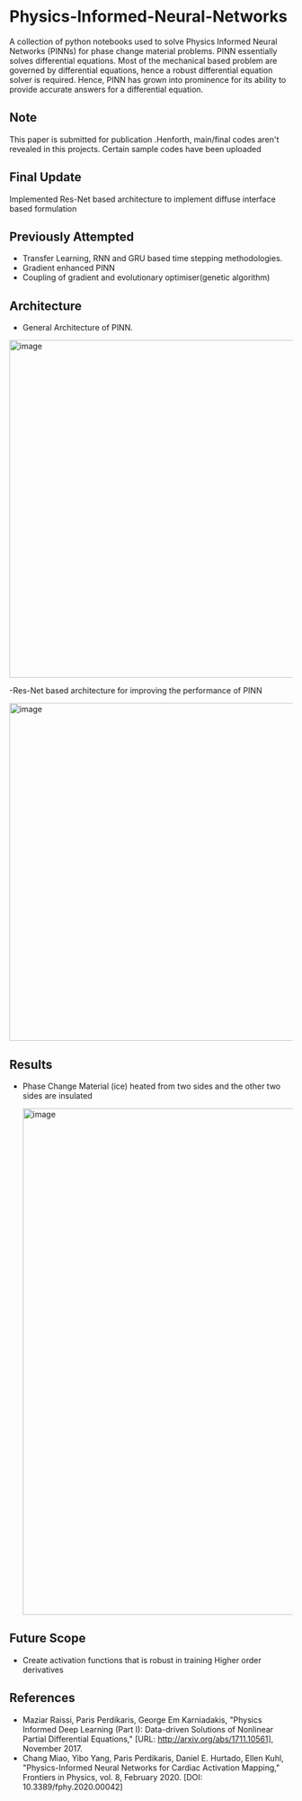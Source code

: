 # Physics-Informed-Neural-Networks
A collection of python notebooks used to solve Physics Informed Neural Networks (PINNs) for phase change material problems. PINN essentially solves differential equations. Most of the mechanical based problem are governed by differential equations, hence a robust differential equation solver is required. Hence, PINN has grown into prominence for its ability to provide accurate answers for a differential equation. 

## Note
This paper is submitted for publication .Henforth, main/final codes aren't revealed in this projects. Certain sample codes have been uploaded

## Final Update
Implemented Res-Net based architecture to implement diffuse interface based formulation

## Previously Attempted
- Transfer Learning, RNN and GRU based time stepping methodologies. 
- Gradient enhanced PINN
- Coupling of gradient and evolutionary optimiser(genetic algorithm)

## Architecture
- General Architecture of PINN.
  
<img width="600" alt="image" src="https://github.com/sanjeet178/Physics-Informed-Neural-Networks/assets/69724036/c0a34eda-7edb-4cf5-b91d-d0cfcf174acf">

-Res-Net based architecture for improving the performance of PINN

<img width="600" alt="image" src="https://github.com/sanjeet178/Physics-Informed-Neural-Networks/assets/69724036/c48d90f2-6397-4642-a191-de3b732f59b3">


## Results
- Phase Change Material (ice) heated from two sides and the other two sides are insulated 

  <img width="900" alt="image" src="https://github.com/sanjeet178/Physics-Informed-Neural-Networks/assets/69724036/990de879-3cd0-4f9c-a062-f53fcc1fa072">

## Future Scope
- Create activation functions that is robust in training Higher order derivatives

## References
- Maziar Raissi, Paris Perdikaris, George Em Karniadakis, "Physics Informed Deep Learning (Part I): Data-driven Solutions of Nonlinear Partial Differential Equations," [URL: http://arxiv.org/abs/1711.10561], November 2017.
- Chang Miao, Yibo Yang, Paris Perdikaris, Daniel E. Hurtado, Ellen Kuhl, "Physics-Informed Neural Networks for Cardiac Activation Mapping," Frontiers in Physics, vol. 8, February 2020. [DOI: 10.3389/fphy.2020.00042]
